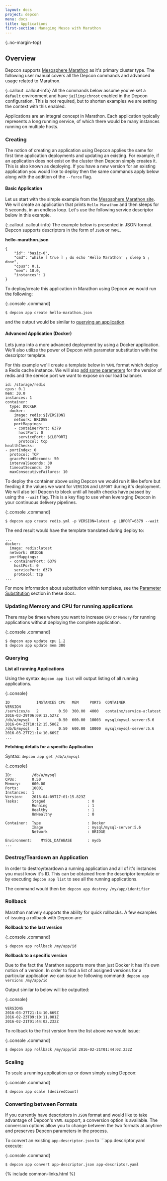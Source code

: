```yaml
---
layout: docs
project: depcon
menu: docs
title: Applications
first-section: Managing Mesos with Marathon
---
```


{:.no-margin-top}
## Overview

Depcon supports [Mesosphere Marathon](https://mesosphere.github.io/marathon/) as it's primary cluster type.  The following user manual covers all the Depcon commands and advanced usage related to Marathon.

{:.callout .callout-info}
All the commands below assume you've set a ```default``` environment and have ```jailing/chroot``` enabled in the Depcon configuration.  This is not required, but to shorten examples we are setting the context with this enabled.

Applications are an integral concept in Marathon. Each application typically represents a long running service, of which there would be many instances running on multiple hosts.

### Creating

The notion of creating an application using Depcon applies the same for first time application deployments and updating an existing.  For example, if an application does not exist on the cluster then Depcon simply creates it.  This is also known as deploying.  If you have a new version for an existing application you would like to deploy then the same commands apply below along with the addition of the ```--force``` flag.

#### Basic Application

Let us start with the simple example from the [Mesosphere Marathon site](https://mesosphere.github.io/marathon/docs/application-basics.html). We will create an application that prints ```Hello Marathon``` and then sleeps for 5 seconds, in an endless loop. Let's use the following service descriptor below in this example.

{:.callout .callout-info}
The example below is presented in JSON format.  Depcon supports descriptors in the form of ```JSON``` or ```YAML```.

**hello-marathon.json**

```
{
    "id": "basic-0",
    "cmd": "while [ true ] ; do echo 'Hello Marathon' ; sleep 5 ; done",
    "cpus": 0.1,
    "mem": 10.0,
    "instances": 1
}
```

To deploy/create this application in Marathon using Depcon we would run the following:

{:.console .command}
```
$ depcon app create hello-marathon.json
```

and the output would be similar to [querying an application](#querying).

#### Advanced Application (Docker)

Lets jump into a more advanced deployment by using a Docker application.  We'll also utilize the power of Depcon with parameter substitution with the descriptor template.

For this example we'll create a template below in ```YAML``` format which deploy a Redis cache instance. We will also [add some parameters](/docs/parameter-substitution/) for the version of redis and the service port we want to expose on our load balancer.

```
id: /storage/redis
cpus: 0.1
mem: 30.0
instances: 1
container:
  type: DOCKER
  docker:
    image: redis:${VERSION}
    network: BRIDGE
    portMappings:
    - containerPort: 6379
      hostPort: 0
      servicePort: ${LBPORT}
      protocol: tcp
healthChecks:
- portIndex: 0
  protocol: TCP
  gracePeriodSeconds: 50
  intervalSeconds: 30
  timeoutSeconds: 20
  maxConsecutiveFailures: 10
```

To deploy the container above using Depcon we would run it like before but feeding it the values we want for ```VERSION``` and ```LBPORT``` during it's deployment.  We will also tell Depcon to block until all health checks have passed by using the ```--wait``` flag.  This is a key flag to use when leveraging Depcon in your continuous delivery pipelines.

{:.console .command}
```
$ depcon app create redis.yml -p VERSION=latest -p LBPORT=6379 --wait
```

The end result would have the template translated during deploy to:

```
...
docker:
  image: redis:latest
  network: BRIDGE
  portMappings:
  - containerPort: 6379
    hostPort: 0
    servicePort: 6379
    protocol: tcp
...
```
For more information about substitution within templates, see the [Parameter Substitution](#parameter-substitution) section in these docs.

### Updating Memory and CPU for running applications

There may be times where you want to increase ```CPU``` or ```Memory``` for running applications without deploying the complete application.

{:.console .command}
```
$ depcon app update cpu 1.2
$ depcon app update mem 300
```

### Querying

**List all running Applications**

Using the syntax ```depcon app list``` will output listing of all running applications.  

{:.console}
```
ID            INSTANCES	CPU   MEM     PORTS  CONTAINER                  VERSION
/services/a   2         0.50  300.00  4000   containx/service-a:latest  2016-03-29T06:09:12.527Z
/db/a/mysql   1         0.50  600.00  10003  mysql/mysql-server:5.6     2016-04-23T18:12:15.586Z
/db/b/mysql   1         0.50  600.00  10000  mysql/mysql-server:5.6     2016-03-27T21:14:10.669Z
...
```

**Fetching details for a specific Application**

Syntax: ```depcon app get /db/a/mysql```

{:.console}
```
ID:         /db/a/mysql
CPUs:       0.50
Memory:     600.00
Ports:      10001
Instances:  1
Version:    2016-04-09T17:01:15.823Z
Tasks:      Staged                   : 0
            Running                  : 1
            Healthy                  : 1
            UnHealthy                : 0

Container:  Type                     : Docker
            Image                    : mysql/mysql-server:5.6
            Network                  : BRIDGE

Environment:    MYSQL_DATABASE       : mydb
...                
```

### Destroy/Teardown an Application

In order to destroy/teardown a running application and all of it's instances you must know it's ID. This can be obtained from the descriptor template or by executing ```depcon app list``` to see all the running applications.

The command would then be: ```depcon app destroy /my/app/identifier```

### Rollback

Marathon natively supports the ability for quick rollbacks.  A few examples of issuing a rollback with Depcon are:

**Rollback to the last version**

{:.console .command}
```
$ depcon app rollback /my/app/id
```

**Rollback to a specific version**

Due to the fact the Marathon supports more than just Docker it has it's own notion of a version.  In order to find a list of assigned versions for a particular application we can issue he following command: ```depcon app versions /my/app/id```

Output similar to below will be outputted:

{:.console}
```
VERSIONS
2016-03-27T21:14:10.669Z
2016-02-23T09:10:11.001Z
2016-02-21T01:44:02.232Z
```

To rollback to the first version from the list above we would issue:

{:.console .command}
```
$ depcon app rollback /my/app/id 2016-02-21T01:44:02.232Z
```

### Scaling

To scale a running application up or down simply using Depcon:

{:.console .command}
```
$ depcon app scale [desiredCount]
```

### Converting between Formats

If you currently have descriptors in ```JSON``` format and would like to take advantage of Depcon's ```YAML``` support, a conversion option is available.  The conversion options allow you to change between the two formats at anytime and preserves Depcon parameters in the process.

To convert an existing ```app-descriptor.json``` to ```app.descriptor.yaml execute:

{:.console .command}
```
$ depcon app convert app-descriptor.json app-descriptor.yaml
```

{% include common-links.html %}
